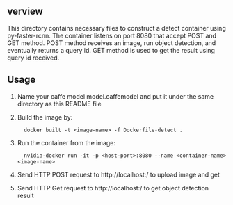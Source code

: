 ## verview
This directory contains necessary files to construct a detect container using py-faster-rcnn.
The container listens on port 8080 that accept POST and GET method.
POST method receives an image, run object detection, and eventually returns a query id.
GET method is used to get the result using query id received.

## Usage

1. Name your caffe model model.caffemodel and put it under the same directory as this README file
2. Build the image by:

         docker built -t <image-name> -f Dockerfile-detect .             

3. Run the container from the image:

         nvidia-docker run -it -p <host-port>:8080 --name <container-name> <image-name>

4. Send HTTP POST request to http://localhost:<host-port>/ to upload image and get <query-id>
5. Send HTTP Get request to http://localhost:<host-port>/<query-id> to get object detection result

